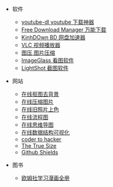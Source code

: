 - 软件
  - [youtube-dl youtube 下载神器](youtubedl.md)
  - [Free Download Manager 万能下载](freedownload.md)
  - [KinhDOwn BD 网盘加速器](kinhdown.md)
  - [VLC 视频播放器](vlcmedia.md)
  - [图压 图片压缩](tuya.md)
  - [ImageGlass 看图软件](imageglass.md)
  - [LightShot 截图软件](lightshot.md)

- 网站
  - [在线抠图去背景](removebg.md)
  - [在线压缩图片](squoosh.md)
  - [在线旧照片上色](colorize.md)
  - [在线流程图](code2flow.md)
  - [在线思维导图](mindmaps.md)
  - [在线数据结构可视化](algorithms.md)
  - [coder to hacker](hacker.md)
  - [The True Size](truesize.md)
  - [Github Shields](shields.md)

- 图书
  - [欧姆社学习漫画全册](oumu.md)
